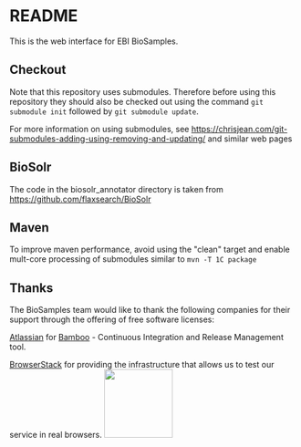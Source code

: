 # README

This is the web interface for EBI BioSamples.

## Checkout

Note that this repository uses submodules. Therefore before using this repository 
they should also be checked out using the command `git submodule init` followed 
by `git submodule update`.

For more information on using submodules, see https://chrisjean.com/git-submodules-adding-using-removing-and-updating/ and similar web pages


## BioSolr

The code in the biosolr_annotator directory is taken from https://github.com/flaxsearch/BioSolr


## Maven
To improve maven performance, avoid using the "clean" target and enable mult-core processing of submodules similar to 
`mvn -T 1C package`

## Thanks
The BioSamples team would like to thank the following companies for their support through the offering of free software licenses:

[Atlassian](http://www.atlassian.com/) for [Bamboo](http://www.atlassian.com/software/bamboo/overview) - Continuous Integration and Release Management tool.

[BrowserStack](https://www.browserstack.com/) for providing the infrastructure that allows us to test our service in real browsers. [<img src="https://www.browserstack.com/images/mail/browserstack-logo-footer.png" width="120">](https://www.browserstack.com/)
